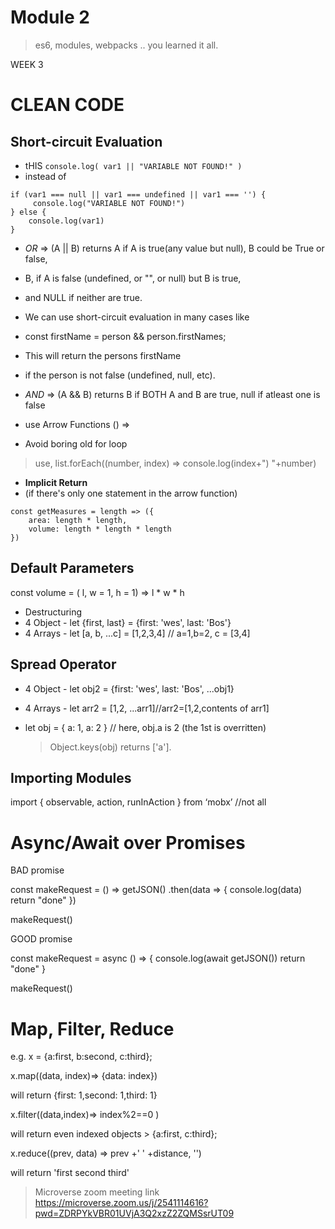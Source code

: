 # Module 2

> es6, modules, webpacks .. you learned it all.

WEEK 3
# CLEAN CODE 
## Short-circuit Evaluation
- tHIS
``` console.log( var1 || "VARIABLE NOT FOUND!" ) ```
- instead of
```
if (var1 === null || var1 === undefined || var1 === '') {
     console.log("VARIABLE NOT FOUND!")
} else {
    console.log(var1)
}
```
- *OR* => (A || B)  returns A if A is true(any value but null), B could be True or false,
 - B, if A is false (undefined, or "", or null) but B is true, 
 - and NULL if neither are true.

- We can use short-circuit evaluation in many cases like
- const firstName = person && person.firstNames;
- This will return the persons firstName 
- if the person is not false (undefined, null, etc).
- *AND* => (A && B) returns B if BOTH A and B are true, 
null if atleast one is false

-  use  Arrow Functions () =>
- Avoid boring old for loop
> use, list.forEach((number, index) =>
  console.log(index+") "+number)
- **Implicit Return** 
- (if there's only one statement in the arrow function)
```
const getMeasures = length => ({
    area: length * length,
    volume: length * length * length
})
```
## Default Parameters
const volume = ( l, w = 1, h = 1) => l * w * h
-  Destructuring
 - 4 Object - let {first, last} = {first: 'wes', last: 'Bos'}
 - 4 Arrays - let [a, b, ...c] = [1,2,3,4] // a=1,b=2, c = [3,4]
## Spread Operator
 - 4 Object - let obj2 = {first: 'wes', last: 'Bos', ...obj1}
 - 4 Arrays - let arr2 = [1,2, ...arr1]//arr2=[1,2,contents of arr1]

- let obj = {
  a: 1,
  a: 2
} 
// here, obj.a is 2 (the 1st is overritten)

     > Object.keys(obj) returns ['a'].

## Importing Modules
import { observable, action, runInAction } from ‘mobx’ //not all

# Async/Await over Promises
BAD promise

const makeRequest = () =>
  getJSON()
    .then(data => {
      console.log(data)
      return "done"
    })

makeRequest()

GOOD promise

const makeRequest = async () => {
  console.log(await getJSON())
  return "done"
}

makeRequest()

# Map, Filter, Reduce

e.g. 
x = {a:first, b:second, c:third};

x.map((data, index)=> {data: index})

will return {first: 1,second: 1,third: 1}

x.filter((data,index)=> index%2==0 ) 

will return even indexed objects > {a:first, c:third};

x.reduce((prev, data) => prev +' ' +distance, '') 

will return 'first second third'




> Microverse zoom meeting link
https://microverse.zoom.us/j/2541114616?pwd=ZDRPYkVBR01UVjA3Q2xzZ2ZQMSsrUT09